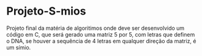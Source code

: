 # Projeto-S-mios
Projeto final da matéria de algoritimos onde deve ser desenvolvido um código em C, que será gerado uma matriz 5 por 5, com letras que definem o DNA, se houver a sequência de 4 letras em qualquer direção da matriz, é um símio.
